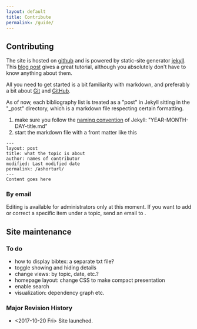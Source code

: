```yaml
---
layout: default
title: Contribute
permalink: /guide/
---
```


## Contributing

The site is hosted on [github](https://github.com/fangsonghub/tcsabib)
and is powered by static-site generator
[jekyll](https://jekyllrb.com/). This [blog
post](https://programminghistorian.org/lessons/building-static-sites-with-jekyll-github-pages)
gives a great tutorial, although you absolutely don't have to know
anything about them.

All you need to get started is a bit familiarity with markdown, and
preferably a bit about [Git](https://git-scm.com/) and
[GitHub](https://github.com/). 

As of now, each bibliography list is treated as a "post" in Jekyll
sitting in the "_post" directory, which is a markdown file respecting
certain formatting. 

1. make sure you follow the [naming
   convention](https://jekyllrb.com/docs/posts/) of Jekyll:
   "YEAR-MONTH-DAY-title.md"
2. start the markdown file with a front matter like this

``` 
---
layout: post
title: what the topic is about
author: names of contributor
modified: Last modified date
permalink: /ashorturl/
---
Content goes here
```
### By email

Editing is available for administrators only at this moment. If you
want to add or correct a specific item under a topic, send an email to
.

## Site maintenance 

### To do

- how to display bibtex: a separate txt file?
- toggle showing and hiding details
- change views: by topic, date, etc.?
- homepage layout: change CSS to make compact presentation
- enable search 
- visualization: dependency graph etc. 

###  Major Revision History

- <2017-10-20 Fri> Site launched. 

